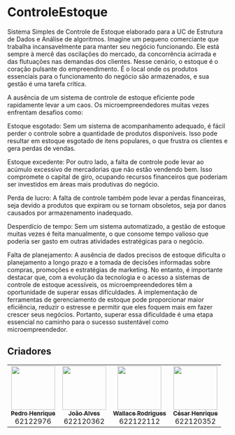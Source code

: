 # ControleEstoque
Sistema Simples de Controle de Estoque elaborado para a UC de Estrutura de Dados e Análise de algoritmos.
Imagine um pequeno comerciante que trabalha incansavelmente para manter seu negócio funcionando. Ele está sempre à mercê das oscilações do mercado, da concorrência acirrada e das flutuações nas demandas dos clientes. Nesse cenário, o estoque é o coração pulsante do empreendimento. É o local onde os produtos essenciais para o funcionamento do negócio são armazenados, e sua gestão é uma tarefa crítica.

A ausência de um sistema de controle de estoque eficiente pode rapidamente levar a um caos. Os microempreendedores muitas vezes enfrentam desafios como:

Estoque esgotado: Sem um sistema de acompanhamento adequado, é fácil perder o controle sobre a quantidade de produtos disponíveis. Isso pode resultar em estoque esgotado de itens populares, o que frustra os clientes e gera perdas de vendas.

Estoque excedente: Por outro lado, a falta de controle pode levar ao acúmulo excessivo de mercadorias que não estão vendendo bem. Isso compromete o capital de giro, ocupando recursos financeiros que poderiam ser investidos em áreas mais produtivas do negócio.

Perda de lucro: A falta de controle também pode levar a perdas financeiras, seja devido a produtos que expiram ou se tornam obsoletos, seja por danos causados por armazenamento inadequado.

Desperdício de tempo: Sem um sistema automatizado, a gestão de estoque muitas vezes é feita manualmente, o que consome tempo valioso que poderia ser gasto em outras atividades estratégicas para o negócio.

Falta de planejamento: A ausência de dados precisos de estoque dificulta o planejamento a longo prazo e a tomada de decisões informadas sobre compras, promoções e estratégias de marketing.
No entanto, é importante destacar que, com a evolução da tecnologia e o acesso a sistemas de controle de estoque acessíveis, os microempreendedores têm a oportunidade de superar essas dificuldades. A implementação de ferramentas de gerenciamento de estoque pode proporcionar maior eficiência, reduzir o estresse e permitir que eles foquem mais em fazer crescer seus negócios. Portanto, superar essa dificuldade é uma etapa essencial no caminho para o sucesso sustentável como microempreendedor.

## Criadores
<table>
  <tr>
    <td align="center"><a href="https://github.com/Pedro-HCM"><img src="https://avatars.githubusercontent.com/u/92341351?v=4" width="100px;" alt=""/><br /><sub><b>Pedro Henrique</b></sub></a><br /> <a>62122976</a></td>
    <td align="center"><a href="https://github.com/joaoalves70/joaoalves70"><img src="https://avatars.githubusercontent.com/u/81262157?v=4" width="100px;" alt=""/><br /><sub><b>João Alves</b></sub></a><br /> <a>622120362</a></td> 
    <td align="center"><a href="https://github.com/wallacedev02"><img src="https://avatars.githubusercontent.com/u/103151846?v=4" width="100px;" alt=""/><br /><sub><b>Wallace Rodrigues</b></sub></a><br /> <a>622122112</a></td>
      <td align="center"><a href="https://github.com/cesarHenriqueSM"><img src="https://avatars.githubusercontent.com/u/103151947?v=4" width="100px;" alt=""/><br /><sub><b>César Henrique</b></sub></a><br /> <a>622120352</a></td> 
  <tr>
    
<table
